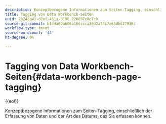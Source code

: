 ```yaml
---
description: Konzeptbezogene Informationen zum Seiten-Tagging, einschließlich der Erfassung von Daten und der Art des Datums, das Sie erfassen können.
title: Tagging von Data Workbench-Seiten
uuid: 2b248a41-d2ef-461a-9190-226097c8c7eb
source-git-commit: b1dda69a606a16dccca30d2a74c7e63dbd27936c
workflow-type: tm+mt
source-wordcount: '44'
ht-degree: 0%

---
```



# Tagging von Data Workbench-Seiten{#data-workbench-page-tagging}

{{eol}}

Konzeptbezogene Informationen zum Seiten-Tagging, einschließlich der Erfassung von Daten und der Art des Datums, das Sie erfassen können.

